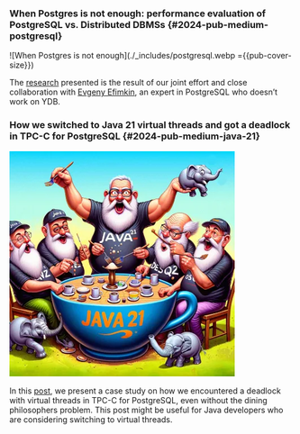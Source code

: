 ### When Postgres is not enough: performance evaluation of PostgreSQL vs. Distributed DBMSs {#2024-pub-medium-postgresql}

![When Postgres is not enough](./_includes/postgresql.webp ={{pub-cover-size}})

The [research](https://blog.ydb.tech/when-postgres-is-not-enough-performance-evaluation-of-postgresql-vs-distributed-dbmss-23bf39db2d31) presented is the result of our joint effort and close collaboration with [Evgeny Efimkin](https://www.linkedin.com/in/evgeny-efimkin-4061a893/), an expert in PostgreSQL who doesn’t work on YDB.

### How we switched to Java 21 virtual threads and got a deadlock in TPC-C for PostgreSQL {#2024-pub-medium-java-21}

![When Postgres is not enough](./_includes/java21.webp)

In this [post](https://blog.ydb.tech/how-we-switched-to-java-21-virtual-threads-and-got-deadlock-in-tpc-c-for-postgresql-cca2fe08d70b), we present a case study on how we encountered a deadlock with virtual threads in TPC-C for PostgreSQL, even without the dining philosophers problem. This post might be useful for Java developers who are considering switching to virtual threads.